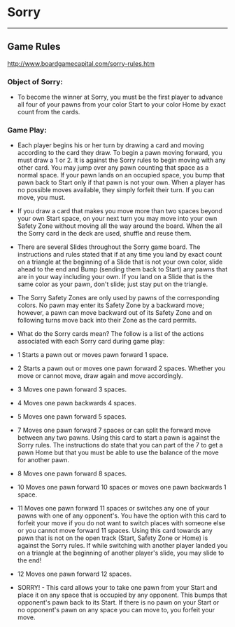 # Sorry
--------------------------------------------------------------------------------------

## Game Rules
http://www.boardgamecapital.com/sorry-rules.htm

### Object of Sorry:
 - To become the winner at Sorry, you must be the first player to advance all four of your pawns from your color Start to your color Home by exact count from the cards.

### Game Play:
 - Each player begins his or her turn by drawing a card and moving according to the card they draw. To begin a pawn moving forward, you must draw a 1 or 2. It is against the Sorry rules to begin moving with any other card. You may jump over any pawn counting that space as a normal space. If your pawn lands on an occupied space, you bump that pawn back to Start only if that pawn is not your own. When a player has no possible moves available, they simply forfeit their turn. If you can move, you must.
 - If you draw a card that makes you move more than two spaces beyond your own Start space, on your next turn you may move into your own Safety Zone without moving all the way around the board. When the all the Sorry card in the deck are used, shuffle and reuse them.
 - There are several Slides throughout the Sorry game board. The instructions and rules stated that if at any time you land by exact count on a triangle at the beginning of a Slide that is not your own color, slide ahead to the end and Bump (sending them back to Start) any pawns that are in your way including your own. If you land on a Slide that is the same color as your pawn, don't slide; just stay put on the triangle.
 - The Sorry Safety Zones are only used by pawns of the corresponding colors. No pawn may enter its Safety Zone by a backward move; however, a pawn can move backward out of its Safety Zone and on following turns move back into their Zone as the card permits.
 - What do the Sorry cards mean? The follow is a list of the actions associated with each Sorry card during game play:
  
  - 1 Starts a pawn out or moves pawn forward 1 space.
  - 2 Starts a pawn out or moves one pawn forward 2 spaces. Whether you move or cannot move, draw again and move accordingly.
  - 3 Moves one pawn forward 3 spaces.
  - 4 Moves one pawn backwards 4 spaces.
  - 5 Moves one pawn forward 5 spaces.
  - 7 Moves one pawn forward 7 spaces or can split the forward move between any two pawns. Using this card to start a pawn is against the Sorry rules. The instructions do state that you can part of the 7 to get a pawn Home but that you must be able to use the balance of the move for another pawn.
  - 8 Moves one pawn forward 8 spaces.
  - 10 Moves one pawn forward 10 spaces or moves one pawn backwards 1 space.
  - 11 Moves one pawn forward 11 spaces or switches any one of your pawns with one of any opponent's. You have the option with this card to forfeit your move if you do not want to switch places with someone else or you cannot move forward 11 spaces. Using this card towards any pawn that is not on the open track (Start, Safety Zone or Home) is against the Sorry rules. If while switching with another player landed you on a triangle at the beginning of another player's slide, you may slide to the end!
  - 12 Moves one pawn forward 12 spaces.
  - SORRY! - This card allows your to take one pawn from your Start and place it on any space that is occupied by any opponent. This bumps that opponent's pawn back to its Start. If there is no pawn on your Start or no opponent's pawn on any space you can move to, you forfeit your move.
